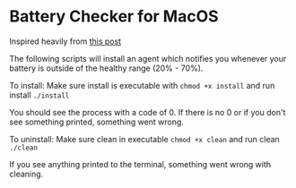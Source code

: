 # Battery Checker for MacOS

Inspired heavily from [this post](https://jmmoloney.com/blog/2019/02/06/batteryscript)

The following scripts will install an agent which notifies you whenever your battery is outside of the healthy range (20% - 70%). 

To install:
Make sure install is executable with
``` chmod +x install ```
and run install 
``` ./install ```

You should see the process with a code of 0. If there is no 0 or if you don't see something printed, something went wrong.

To uninstall:
Make sure clean in executable ```chmod +x clean```
and run clean
``` ./clean ```

If you see anything printed to the terminal, something went wrong with cleaning.
